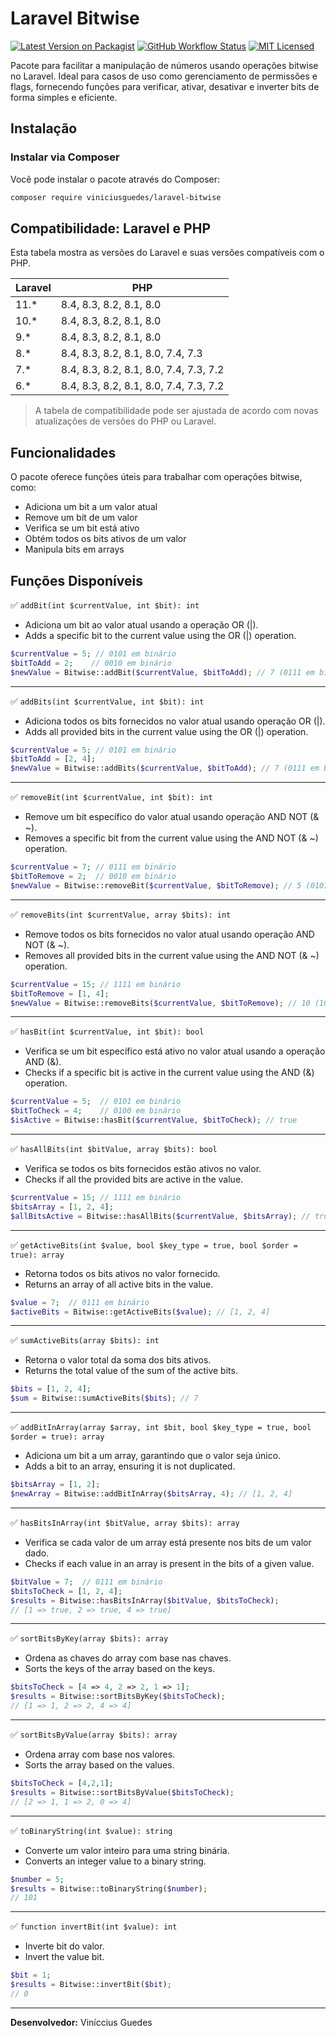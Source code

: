 # Laravel Bitwise

[![Latest Version on Packagist](https://img.shields.io/packagist/v/vinicciusguedes/laravel-bitwise.svg?style=flat-square)](https://packagist.org/packages/vinicciusguedes/laravel-bitwise/)
[![GitHub Workflow Status](https://img.shields.io/github/actions/workflow/status/vinicciusguedes/laravel-bitwise/build.yml?style=flat-square)](https://github.com/vinicciusguedes/laravel-bitwise/actions)
[![MIT Licensed](https://img.shields.io/badge/license-MIT-brightgreen.svg?style=flat-square)](LICENSE.md)

Pacote para facilitar a manipulação de números usando operações bitwise no Laravel. Ideal para casos de uso como gerenciamento de permissões e flags, fornecendo funções para verificar, ativar, desativar e inverter bits de forma simples e eficiente.

## Instalação

### Instalar via Composer

Você pode instalar o pacote através do Composer:

```bash
composer require viniciusguedes/laravel-bitwise
```

## Compatibilidade: Laravel e PHP

Esta tabela mostra as versões do Laravel e suas versões compatíveis com o PHP.

| Laravel | PHP   |
|---------------|-----------------------|
| 11.*          | 8.4, 8.3, 8.2, 8.1, 8.0 |
| 10.*          | 8.4, 8.3, 8.2, 8.1, 8.0 |
| 9.*           | 8.4, 8.3, 8.2, 8.1, 8.0 |
| 8.*           | 8.4, 8.3, 8.2, 8.1, 8.0, 7.4, 7.3 |
| 7.*           | 8.4, 8.3, 8.2, 8.1, 8.0, 7.4, 7.3, 7.2 |
| 6.*           | 8.4, 8.3, 8.2, 8.1, 8.0, 7.4, 7.3, 7.2 |

> A tabela de compatibilidade pode ser ajustada de acordo com novas atualizações de versões do PHP ou Laravel.

## Funcionalidades
O pacote oferece funções úteis para trabalhar com operações bitwise, como:

- Adiciona um bit a um valor atual
- Remove um bit de um valor
- Verifica se um bit está ativo
- Obtém todos os bits ativos de um valor
- Manipula bits em arrays

## Funções Disponíveis

✅ `addBit(int $currentValue, int $bit): int`
- Adiciona um bit ao valor atual usando a operação OR (|).
- Adds a specific bit to the current value using the OR (|) operation.

```php
$currentValue = 5; // 0101 em binário
$bitToAdd = 2;    // 0010 em binário
$newValue = Bitwise::addBit($currentValue, $bitToAdd); // 7 (0111 em binário)
```

___

✅ `addBits(int $currentValue, int $bit): int`
- Adiciona todos os bits fornecidos no valor atual usando operação OR (|).
- Adds all provided bits in the current value using the OR (|) operation.

```php
$currentValue = 5; // 0101 em binário
$bitToAdd = [2, 4]; 
$newValue = Bitwise::addBits($currentValue, $bitToAdd); // 7 (0111 em binário)
```

___

✅ `removeBit(int $currentValue, int $bit): int`
- Remove um bit específico do valor atual usando operação AND NOT (& ~).
- Removes a specific bit from the current value using the AND NOT (& ~) operation.

```php
$currentValue = 7; // 0111 em binário
$bitToRemove = 2;  // 0010 em binário
$newValue = Bitwise::removeBit($currentValue, $bitToRemove); // 5 (0101 em binário)
```

___

✅ `removeBits(int $currentValue, array $bits): int`
- Remove todos os bits fornecidos no valor atual usando operação AND NOT (& ~).
- Removes all provided bits in the current value using the AND NOT (& ~) operation.

```php
$currentValue = 15; // 1111 em binário
$bitToRemove = [1, 4];
$newValue = Bitwise::removeBits($currentValue, $bitToRemove); // 10 (1010 em binário)
```

___

✅ `hasBit(int $currentValue, int $bit): bool`
- Verifica se um bit específico está ativo no valor atual usando a operação AND (&).
- Checks if a specific bit is active in the current value using the AND (&) operation.

```php
$currentValue = 5;  // 0101 em binário
$bitToCheck = 4;    // 0100 em binário
$isActive = Bitwise::hasBit($currentValue, $bitToCheck); // true
```

___

✅ `hasAllBits(int $bitValue, array $bits): bool`
- Verifica se todos os bits fornecidos estão ativos no valor.
- Checks if all the provided bits are active in the value.

```php
$currentValue = 15; // 1111 em binário
$bitsArray = [1, 2, 4];
$allBitsActive = Bitwise::hasAllBits($currentValue, $bitsArray); // true
```

___

✅ `getActiveBits(int $value, bool $key_type = true, bool $order = true): array`
- Retorna todos os bits ativos no valor fornecido.
- Returns an array of all active bits in the value.

```php
$value = 7;  // 0111 em binário
$activeBits = Bitwise::getActiveBits($value); // [1, 2, 4]
```

___

✅ `sumActiveBits(array $bits): int`
- Retorna o valor total da soma dos bits ativos.
- Returns the total value of the sum of the active bits.

```php
$bits = [1, 2, 4];
$sum = Bitwise::sumActiveBits($bits); // 7
```

___

✅ `addBitInArray(array $array, int $bit, bool $key_type = true, bool $order = true): array`
- Adiciona um bit a um array, garantindo que o valor seja único.
- Adds a bit to an array, ensuring it is not duplicated.

```php
$bitsArray = [1, 2];
$newArray = Bitwise::addBitInArray($bitsArray, 4); // [1, 2, 4]
```

___

✅ `hasBitsInArray(int $bitValue, array $bits): array`
- Verifica se cada valor de um array está presente nos bits de um valor dado.
- Checks if each value in an array is present in the bits of a given value.

```php
$bitValue = 7;  // 0111 em binário
$bitsToCheck = [1, 2, 4];
$results = Bitwise::hasBitsInArray($bitValue, $bitsToCheck);
// [1 => true, 2 => true, 4 => true]
```

___

✅ `sortBitsByKey(array $bits): array`
- Ordena as chaves do array com base nas chaves.
- Sorts the keys of the array based on the keys.

```php
$bitsToCheck = [4 => 4, 2 => 2, 1 => 1];
$results = Bitwise::sortBitsByKey($bitsToCheck);
// [1 => 1, 2 => 2, 4 => 4]
```

___

✅ `sortBitsByValue(array $bits): array`
- Ordena array com base nos valores.
- Sorts the array based on the values.

```php
$bitsToCheck = [4,2,1];
$results = Bitwise::sortBitsByValue($bitsToCheck);
// [2 => 1, 1 => 2, 0 => 4]
```

___

✅ `toBinaryString(int $value): string`
- Converte um valor inteiro para uma string binária.
- Converts an integer value to a binary string.

```php
$number = 5;
$results = Bitwise::toBinaryString($number);
// 101
```

___

✅ `function invertBit(int $value): int`
- Inverte bit do valor.
- Invert the value bit.

```php
$bit = 1;
$results = Bitwise::invertBit($bit);
// 0
```

___ 
**Desenvolvedor:** Viníccius Guedes
